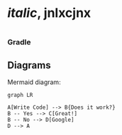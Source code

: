 # *italic*, jnlxcjnx
# 
### Gradle

## Diagrams
Mermaid diagram:

```mermaid
graph LR

A[Write Code] --> B{Does it work?}
B -- Yes --> C[Great!]
B -- No --> D[Google]
D --> A 

```
